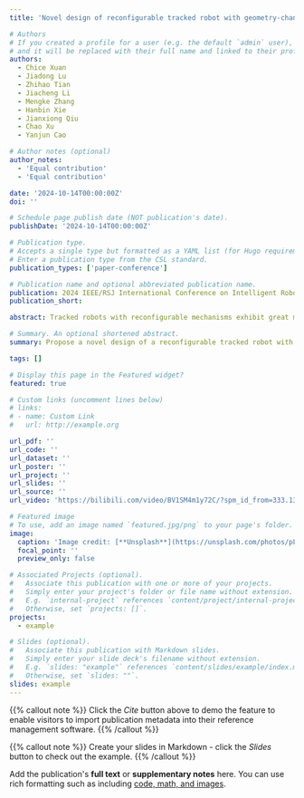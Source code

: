 ```yaml
---
title: 'Novel design of reconfigurable tracked robot with geometry-changing tracks'

# Authors
# If you created a profile for a user (e.g. the default `admin` user), write the username (folder name) here
# and it will be replaced with their full name and linked to their profile.
authors:
  - Chice Xuan
  - Jiadong Lu
  - Zhihao Tian
  - Jiacheng Li
  - Mengke Zhang
  - Hanbin Xie
  - Jianxiong Qiu
  - Chao Xu
  - Yanjun Cao

# Author notes (optional)
author_notes:
  - 'Equal contribution'
  - 'Equal contribution'

date: '2024-10-14T00:00:00Z'
doi: ''

# Schedule page publish date (NOT publication's date).
publishDate: '2024-10-14T00:00:00Z'

# Publication type.
# Accepts a single type but formatted as a YAML list (for Hugo requirements).
# Enter a publication type from the CSL standard.
publication_types: ['paper-conference']

# Publication name and optional abbreviated publication name.
publication: 2024 IEEE/RSJ International Conference on Intelligent Robots and Systems (IROS)
publication_short: 

abstract: Tracked robots with reconfigurable mechanisms exhibit great maneuverability due to their adaptability to complex ground conditions. Reconfigurable tracked robots with geometry-changing tracks show further obstacle-crossing capabilities with compact dimensions. However, existing systems face deployment limitations due to either complex transmission mechanisms or unsustainable designs when maintaining the tension in the tracks. To address these challenges, we introduce a novel design of a reconfigurable tracked robot with geometrychanging tracks, which achieves strong terrain traversability with good mechanical properties. We achieve the elliptical trajectory of key planetary wheels through a novel Quadslider Elliptical Trammel Mechanism (Qs-ETM), allowing the tracks to maintain fixed tension while changing their geometry. Furthermore, the combination of direct drive motors significantly enhances its mechanical properties and agility. A detailed analysis of the kinematic and dynamic characteristics has been conducted and proved with a series of simulations. We built a fully functional prototype of the design and tested it in realworld experiments to validate its advantages. The result shows that our design can reduce the torque required by up to 68.3% and the shear stress of the flipper by up to 67.1%.

# Summary. An optional shortened abstract.
summary: Propose a novel design of a reconfigurable tracked robot with geometry-changing tracks, which achieves strong terrain traversability with good mechanical properties.

tags: []

# Display this page in the Featured widget?
featured: true

# Custom links (uncomment lines below)
# links:
# - name: Custom Link
#   url: http://example.org

url_pdf: ''
url_code: ''
url_dataset: ''
url_poster: ''
url_project: ''
url_slides: ''
url_source: ''
url_video: 'https://bilibili.com/video/BV1SM4m1y72C/?spm_id_from=333.1387.homepage.video_card.click'

# Featured image
# To use, add an image named `featured.jpg/png` to your page's folder.
image:
  caption: 'Image credit: [**Unsplash**](https://unsplash.com/photos/pLCdAaMFLTE)'
  focal_point: ''
  preview_only: false

# Associated Projects (optional).
#   Associate this publication with one or more of your projects.
#   Simply enter your project's folder or file name without extension.
#   E.g. `internal-project` references `content/project/internal-project/index.md`.
#   Otherwise, set `projects: []`.
projects:
  - example

# Slides (optional).
#   Associate this publication with Markdown slides.
#   Simply enter your slide deck's filename without extension.
#   E.g. `slides: "example"` references `content/slides/example/index.md`.
#   Otherwise, set `slides: ""`.
slides: example
---
```


{{% callout note %}}
Click the _Cite_ button above to demo the feature to enable visitors to import publication metadata into their reference management software.
{{% /callout %}}

{{% callout note %}}
Create your slides in Markdown - click the _Slides_ button to check out the example.
{{% /callout %}}

Add the publication's **full text** or **supplementary notes** here. You can use rich formatting such as including [code, math, and images](https://docs.hugoblox.com/content/writing-markdown-latex/).
